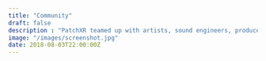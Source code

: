 ```yaml
---
title: "Community"
draft: false
description : "PatchXR teamed up with artists, sound engineers, producers, builders and other creators for a 6 days online Patchathon. To get inspired, check out their work and discover what’s possible to make in Patchworld in only a few days."
image: "/images/screenshot.jpg"
date: 2018-08-03T22:00:00Z
---
```

